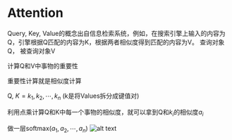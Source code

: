 # Attention
Query, Key, Value的概念出自信息检索系统，例如，在搜索引擎上输入的内容为Q，引擎根据Q匹配的内容为K，根据两者相似度得到匹配的内容为V。
查询对象Q， 被查询对象V

计算Q和V中事物的重要性

重要性计算就是相似度计算

Q, $K= k_1, k_2,\cdots, k_n$ (k是将Values拆分成键值对)

利用点乘计算Q和K中每一个事物的相似度，就可以拿到Q和$k_i$的相似度$a_i$

做一层softmax($a_1, a_2,\cdots, a_n$)
![alt text](https://imgmd.oss-cn-shanghai.aliyuncs.com/BERT_IMG/attention-%E8%AE%A1%E7%AE%97%E5%9B%BE.png)
